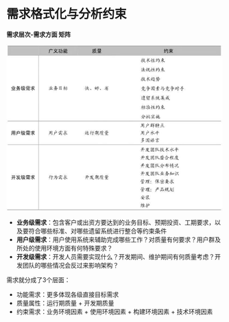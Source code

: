# 需求格式化与分析约束



**需求层次-需求方面 矩阵**

![3-1](./images/3-1.jpeg)

* **业务级需求**：包含客户或出资方要达到的业务目标、预期投资、工期要求，以及要符合哪些标准、对哪些遗留系统进行整合等约束条件
* **用户级需求**：用户使用系统来辅助完成哪些工作？对质量有何要求？用户群及所处的使用环境方面有何特殊要求？
* **开发级需求**：开发人员需要实现什么？开发期间、维护期间有何质量考虑？开发团队的哪些情况会反过来影响架构？

需求就分成了3个层面：

* 功能需求：更多体现各级直接目标需求
* 质量属性：运行期质量 + 开发期质量
* 约束需求：业务环境因素 + 使用环境因素 + 构建环境因素 + 技术环境因素